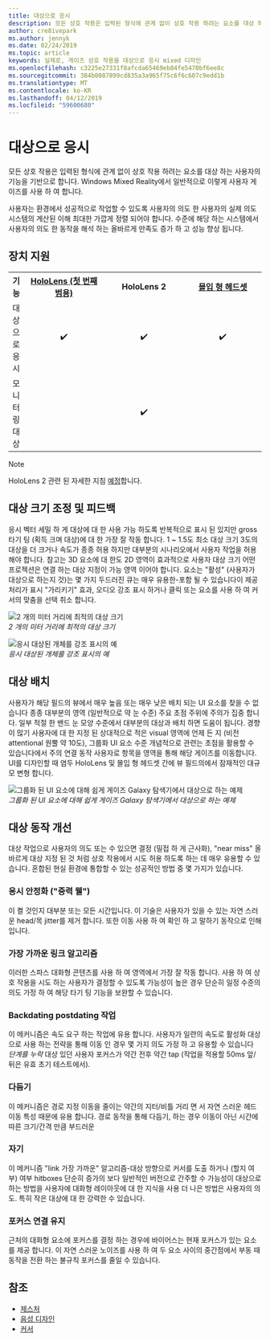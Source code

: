```yaml
---
title: 대상으로 응시
description: 모든 상호 작용은 입력된 형식에 관계 없이 상호 작용 하려는 요소를 대상 하는 사용자의 기능을 기반으로 합니다.
author: cre8ivepark
ms.author: jennyk
ms.date: 02/24/2019
ms.topic: article
keywords: 실제로, 게이즈 상호 작용을 대상으로 응시 mixed 디자인
ms.openlocfilehash: c3225e27331f8afcda65469eb84fe5470bf6ee8c
ms.sourcegitcommit: 384b0087899cd835a3a965f75c6f6c607c9edd1b
ms.translationtype: MT
ms.contentlocale: ko-KR
ms.lasthandoff: 04/12/2019
ms.locfileid: "59600680"
---
```

# <a name="gaze-targeting"></a>대상으로 응시

모든 상호 작용은 입력된 형식에 관계 없이 상호 작용 하려는 요소를 대상 하는 사용자의 기능을 기반으로 합니다. Windows Mixed Reality에서 일반적으로 이렇게 사용자 게이즈를 사용 하 여 합니다.

사용자는 환경에서 성공적으로 작업할 수 있도록 사용자의 의도 한 사용자의 실제 의도 시스템의 계산된 이해 최대한 가깝게 정렬 되어야 합니다. 수준에 해당 하는 시스템에서 사용자의 의도 한 동작을 해석 하는 올바르게 만족도 증가 하 고 성능 향상 됩니다.

## <a name="device-support"></a>장치 지원

<table>
<tr>
<th>기능</th><th style="width:150px"> <a href="hololens-hardware-details.md">HoloLens (첫 번째 범용)</a></th><th style="width:150px">HoloLens 2</th><th style="width:150px"> <a href="immersive-headset-hardware-details.md">몰입 형 헤드셋</a></th>
</tr><tr>
<td> 대상으로 응시</td><td style="text-align: center;"> ✔️</td><td style="text-align: center;"> ✔️</td><td style="text-align: center;">✔️ </td>
</tr><tr>
<td> 모니터링 대상</td><td style="text-align: center;"></td><td style="text-align: center;"> ✔️</td><td style="text-align: center;"></td>
</tr>
</table>

> [!NOTE]
> HoloLens 2 관련 된 자세한 지침 [예정](index.md#news-and-notes)합니다.

## <a name="target-sizing-and-feedback"></a>대상 크기 조정 및 피드백

응시 벡터 세밀 하 게 대상에 대 한 사용 가능 하도록 반복적으로 표시 된 있지만 gross 타기 팅 (획득 크며 대상)에 대 한 가장 잘 작동 합니다. 1 ~ 1.5도 최소 대상 크기 3도의 대상을 더 크거나 속도가 종종 허용 하지만 대부분의 시나리오에서 사용자 작업을 허용 해야 합니다. 참고는 3D 요소에 대 한도 2D 영역이 효과적으로 사용자 대상 크기 어떤 프로젝션은 연결 하는 대상 지정이 가능 영역 이어야 합니다. 요소는 "활성" (사용자가 대상으로 하는지 것)는 몇 가지 두드러진 큐는 매우 유용한-포함 될 수 있습니다이 제공 처리가 표시 "가리키기" 효과, 오디오 강조 표시 하거나 클릭 또는 요소를 사용 하 여 커서의 맞춤을 선택 취소 합니다.

![2 개의 미터 거리에 최적의 대상 크기](images/gazetargeting-size-1000px.jpg)<br>
*2 개의 미터 거리에 최적의 대상 크기*

![응시 대상된 개체를 강조 표시의 예](images/gazetargeting-highlighting-640px.jpg)<br>
*응시 대상된 개체를 강조 표시의 예*

## <a name="target-placement"></a>대상 배치

사용자가 해당 필드의 뷰에서 매우 높음 또는 매우 낮은 배치 되는 UI 요소를 찾을 수 없습니다 종종 대부분의 영역 (일반적으로 약 눈 수준) 주요 초점 주위에 주의가 집중 합니다. 일부 적절 한 밴드 눈 모양 수준에서 대부분의 대상과 배치 하면 도움이 됩니다. 경향이 많기 사용자에 대 한 지정 된 상대적으로 적은 visual 영역에 언제 든 지 (비전 attentional 원뿔 약 10도), 그룹화 UI 요소 수준 개념적으로 관련는 초점을 활용할 수 있습니다에서 주의 연결 동작 사용자로 항목을 영역을 통해 해당 게이즈를 이동합니다. UI를 디자인할 때 염두 HoloLens 및 몰입 형 헤드셋 간에 뷰 필드의에서 잠재적인 대규모 변형 합니다.

![그룹화 된 UI 요소에 대해 쉽게 게이즈 Galaxy 탐색기에서 대상으로 하는 예제](images/gazetargeting-grouping-1000px.jpg)<br>
*그룹화 된 UI 요소에 대해 쉽게 게이즈 Galaxy 탐색기에서 대상으로 하는 예제*

## <a name="improving-targeting-behaviors"></a>대상 동작 개선

대상 작업으로 사용자의 의도 또는 수 있으면 결정 (밀접 하 게 근사화), "near miss" 올바르게 대상 지정 된 것 처럼 상호 작용에서 시도 허용 하도록 하는 데 매우 유용할 수 있습니다. 혼합된 현실 환경에 통합할 수 있는 성공적인 방법 중 몇 가지가 있습니다.

### <a name="gaze-stabilization-gravity-wells"></a>응시 안정화 ("중력 웰")

이 켤 것인지 대부분 또는 모든 시간입니다. 이 기술은 사용자가 있을 수 있는 자연 스러운 head/목 jitter를 제거 합니다. 또한 이동 사용 하 여 확인 하 고 말하기 동작으로 인해입니다.

### <a name="closest-link-algorithms"></a>가장 가까운 링크 알고리즘

이러한 스파스 대화형 콘텐츠를 사용 하 여 영역에서 가장 잘 작동 합니다. 사용 하 여 상호 작용을 시도 하는 사용자가 결정할 수 있도록 가능성이 높은 경우 단순히 일정 수준의 의도 가정 하 여 해당 타기 팅 기능을 보완할 수 있습니다.

### <a name="backdatingpostdating-actions"></a>Backdating postdating 작업

이 메커니즘은 속도 요구 하는 작업에 유용 합니다. 사용자가 일련의 속도로 활성화 대상으로 사용 하는 전략을 통해 이동 인 경우 몇 가지 의도 가정 하 고 유용할 수 있습니다 *단계를 누락* 대상 있던 사용자 포커스가 약간 전후 약간 tap (작업을 적용할 50ms 앞/뒤은 유효 초기 테스트에서).

### <a name="smoothing"></a>다듬기

이 메커니즘은 경로 지정 이동을 줄이는 약간의 지터/비틀 거리 면 서 자연 스러운 헤드 이동 특성 때문에 유용 합니다. 경로 동작을 통해 다듬기, 하는 경우 이동이 아닌 시간에 따른 크기/간격 만큼 부드러운

### <a name="magnetism"></a>자기

이 메커니즘 "link 가장 가까운" 알고리즘-대상 방향으로 커서를 도출 하거나 (할지 여부) 여부 hitboxes 단순히 증가의 보다 일반적인 버전으로 간주할 수 가능성이 대상으로 하는 방법을 사용자에 대화형 레이아웃에 대 한 지식을 사용 더 나은 방법은 사용자의 의도. 특히 작은 대상에 대 한 강력한 수 있습니다.

### <a name="focus-stickiness"></a>포커스 연결 유지

근처의 대화형 요소에 포커스를 결정 하는 경우에 바이어스는 현재 포커스가 있는 요소를 제공 합니다. 이 자연 스러운 노이즈를 사용 하 여 두 요소 사이의 중간점에서 부동 때 동작을 전환 하는 불규칙 포커스를 줄일 수 있습니다.

## <a name="see-also"></a>참조
* [제스처](gestures.md)
* [음성 디자인](voice-design.md)
* [커서](cursors.md)
